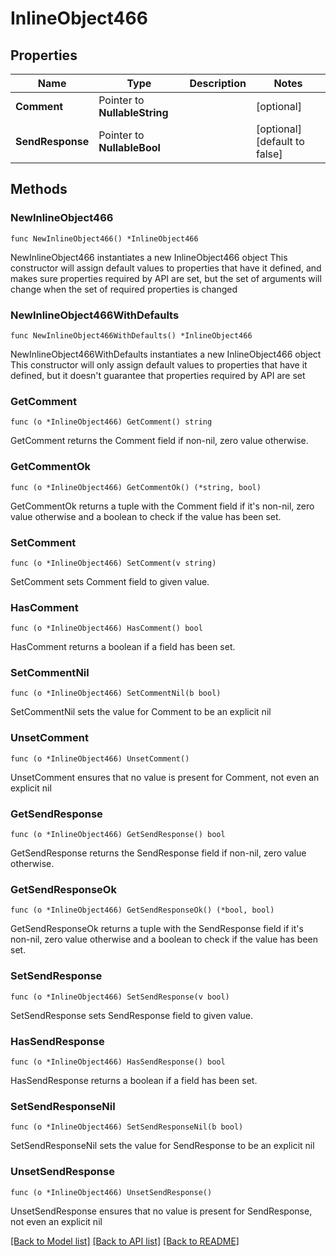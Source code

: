 # InlineObject466

## Properties

Name | Type | Description | Notes
------------ | ------------- | ------------- | -------------
**Comment** | Pointer to **NullableString** |  | [optional] 
**SendResponse** | Pointer to **NullableBool** |  | [optional] [default to false]

## Methods

### NewInlineObject466

`func NewInlineObject466() *InlineObject466`

NewInlineObject466 instantiates a new InlineObject466 object
This constructor will assign default values to properties that have it defined,
and makes sure properties required by API are set, but the set of arguments
will change when the set of required properties is changed

### NewInlineObject466WithDefaults

`func NewInlineObject466WithDefaults() *InlineObject466`

NewInlineObject466WithDefaults instantiates a new InlineObject466 object
This constructor will only assign default values to properties that have it defined,
but it doesn't guarantee that properties required by API are set

### GetComment

`func (o *InlineObject466) GetComment() string`

GetComment returns the Comment field if non-nil, zero value otherwise.

### GetCommentOk

`func (o *InlineObject466) GetCommentOk() (*string, bool)`

GetCommentOk returns a tuple with the Comment field if it's non-nil, zero value otherwise
and a boolean to check if the value has been set.

### SetComment

`func (o *InlineObject466) SetComment(v string)`

SetComment sets Comment field to given value.

### HasComment

`func (o *InlineObject466) HasComment() bool`

HasComment returns a boolean if a field has been set.

### SetCommentNil

`func (o *InlineObject466) SetCommentNil(b bool)`

 SetCommentNil sets the value for Comment to be an explicit nil

### UnsetComment
`func (o *InlineObject466) UnsetComment()`

UnsetComment ensures that no value is present for Comment, not even an explicit nil
### GetSendResponse

`func (o *InlineObject466) GetSendResponse() bool`

GetSendResponse returns the SendResponse field if non-nil, zero value otherwise.

### GetSendResponseOk

`func (o *InlineObject466) GetSendResponseOk() (*bool, bool)`

GetSendResponseOk returns a tuple with the SendResponse field if it's non-nil, zero value otherwise
and a boolean to check if the value has been set.

### SetSendResponse

`func (o *InlineObject466) SetSendResponse(v bool)`

SetSendResponse sets SendResponse field to given value.

### HasSendResponse

`func (o *InlineObject466) HasSendResponse() bool`

HasSendResponse returns a boolean if a field has been set.

### SetSendResponseNil

`func (o *InlineObject466) SetSendResponseNil(b bool)`

 SetSendResponseNil sets the value for SendResponse to be an explicit nil

### UnsetSendResponse
`func (o *InlineObject466) UnsetSendResponse()`

UnsetSendResponse ensures that no value is present for SendResponse, not even an explicit nil

[[Back to Model list]](../README.md#documentation-for-models) [[Back to API list]](../README.md#documentation-for-api-endpoints) [[Back to README]](../README.md)



